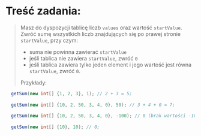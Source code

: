 # Treść zadania:  
> Masz do dyspozycji tablicę liczb `values` oraz wartość `startValue`. Zwróć sumę wszystkich liczb znajdujących się po prawej stronie `startValue`, przy czym:
> 
> - suma nie powinna zawierać `startValue`
> - jeśli tablica nie zawiera `startValue`, zwróć `0`
> - jeśli tablica zawiera tylko jeden element i jego wartość jest równa ``startValue``, zwróć `0`.
> 
> Przykłady:  
```java
  getSum(new int[] {1, 2, 3}, 1); // 2 + 3 = 5;
 
  getSum(new int[] {10, 2, 50, 3, 4, 0}, 50); // 3 + 4 + 0 = 7;
  
  getSum(new int[] {10, 2, 50, 3, 4, 0}, -100); // 0 (brak wartości -100);
 
  getSum(new int[] {10}, 10); // 0;
```
